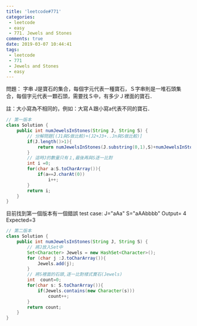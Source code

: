```yaml
---
title: 'leetcode#771'
categories: 
 - leetcode
 - easy
 - 771. Jewels and Stones
comments: true
date: 2019-03-07 10:44:41
tags:
 - leetcode
 - 771
 - Jewels and Stones
 - easy
---
```


問題：
字串 J是寶石的集合，每個字元代表一種寶石，Ｓ字串則是一堆石頭集合，每個字元代表一顆石頭，需要找Ｓ中，有多少Ｊ裡面的寶石．

註：大小寫為不相同的，例如：大寫Ａ跟小寫a代表不同的寶石．

<!-- more -->

```Java
// 第一版本
class Solution {
    public int numJewelsInStones(String J, String S) {
        // 分解問題[(J1與S做比較)+(J2+J3+..Jn與S做比較)]
        if(J.length()>1){
            return numJewelsInStones(J.substring(0,1),S)+numJewelsInStones(J.substring(1),S);
        }
        // 這時J的數量只有１,最後再與S逐一比對
        int i =0;
        for(char a:S.toCharArray()){
            if(a==J.charAt(0))
                i++;
        }
        return i;
    }
}
```
目前找到第一個版本有一個錯誤
test case: J="aAa" S="aAAbbbb" Output= 4 Expected=3

```java
// 第二版本
class Solution {
    public int numJewelsInStones(String J, String S) {
        // 將J放入Set中
        Set<Character> Jewels = new HashSet<Character>();
        for (char j :J.toCharArray()){
            Jewels.add(j);
        }
        // 將S裡面的石頭,逐一比對樣式寶石(Jewels)
        int  count=0;
        for(char s: S.toCharArray()){
            if(Jewels.contains(new Character(s)))
                count++;
        }
        return count;
    }
}
```


